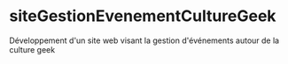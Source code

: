 # siteGestionEvenementCultureGeek
Développement d'un site web visant la gestion d'événements autour de la culture geek
